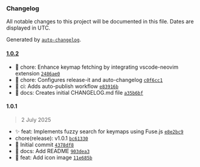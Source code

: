 ### Changelog

All notable changes to this project will be documented in this file. Dates are displayed in UTC.

Generated by [`auto-changelog`](https://github.com/CookPete/auto-changelog).

#### [1.0.2](https://github.com/hsayed21/neovim-keymaps-list/compare/1.0.1...1.0.2)

- 🔨 chore: Enhance keymap fetching by integrating vscode-neovim extension [`2486ae0`](https://github.com/hsayed21/neovim-keymaps-list/commit/2486ae0852f3c0daf0dd6b27520352816eec0a20)
- 🔨 chore: Configures release-it and auto-changelog [`c0f6cc1`](https://github.com/hsayed21/neovim-keymaps-list/commit/c0f6cc11ad02a66d3f29ed02af40580a41c89568)
- 🤖 ci: Adds auto-publish workflow [`e83916b`](https://github.com/hsayed21/neovim-keymaps-list/commit/e83916bd951a2c4366bd85806c94d7034d84f29e)
- 📝 docs: Creates initial CHANGELOG.md file [`a35b6bf`](https://github.com/hsayed21/neovim-keymaps-list/commit/a35b6bf188bf48bbe5795fd549c291bbd4d3b38a)

#### 1.0.1

> 2 July 2025

- ✨ feat: Implements fuzzy search for keymaps using Fuse.js [`e8e2bc9`](https://github.com/hsayed21/neovim-keymaps-list/commit/e8e2bc9899cf35ce186c043b226aedf867b0705e)
- chore(release): v1.0.1 [`bc61330`](https://github.com/hsayed21/neovim-keymaps-list/commit/bc61330d52ea12b3e92c7130e6d28e43a05f225d)
- 🎉 Initial commit [`4378df8`](https://github.com/hsayed21/neovim-keymaps-list/commit/4378df8d5181f5030f6f414dcb7d2d8019e50000)
- 📝 docs: Add README [`903dea3`](https://github.com/hsayed21/neovim-keymaps-list/commit/903dea3906b8a48b1a4f189caa3f34544f9417ae)
- 🎨 feat: Add icon image [`11e685b`](https://github.com/hsayed21/neovim-keymaps-list/commit/11e685bb2b0994638b1b5c68af7504a9d52368a6)
